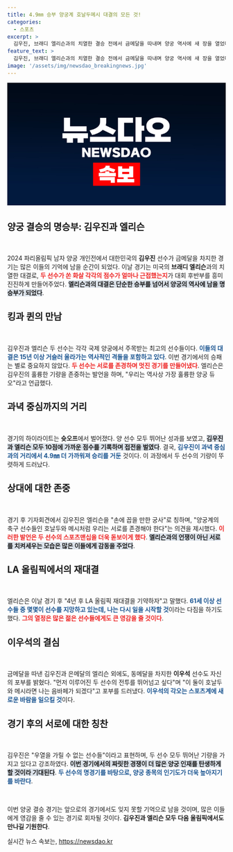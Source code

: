 ```yaml
---
title: 4.9㎜ 승부 양궁계 호날두메시 대결의 모든 것!
categories:
  - 스포츠
excerpt: >
  김우진, 브래디 엘리슨과의 치열한 결승 전에서 금메달을 따내며 양궁 역사에 새 장을 열었다. 두 선수는 서로의 기량을 높이 평가하며 LA 올림픽에서의 재회를 다짐했다. 과연 다음 맞대결의 결과는?
feature_text: >
  김우진, 브래디 엘리슨과의 치열한 결승 전에서 금메달을 따내며 양궁 역사에 새 장을 열었다. 두 선수는 서로의 기량을 높이 평가하며 LA 올림픽에서의 재회를 다짐했다. 과연 다음 맞대결의 결과는?
image: '/assets/img/newsdao_breakingnews.jpg'
---
```


<p><img src="/assets/img/newsdao_breakingnews.jpg" alt="firstkoreanews 속보" /></p>

<h2 data-ke-size="size26">양궁 결승의 명승부: 김우진과 엘리슨</h2>

<p data-ke-size="size16">&nbsp;</p>

<p>2024 파리올림픽 남자 양궁 개인전에서 대한민국의 <b>김우진</b> 선수가 금메달을 차지한 경기는 많은 이들의 기억에 남을 순간이 되었다. 이날 경기는 미국의 <b>브래디 엘리슨</b>과의 치열한 대결로, <b><span style="color: #ee2323;">두 선수가 쏜 화살 각각의 점수가 얼마나 근접했는지</span></b>가 대회 후반부를 흥미진진하게 만들어주었다. <b><span style="background-color: #21538527;">엘리슨과의 대결은 단순한 승부를 넘어서 양궁의 역사에 남을 명승부가 되었다</span></b>. </p>

<h2 data-ke-size="size26">킹과 퀸의 만남</h2>

<p data-ke-size="size16">&nbsp;</p>

<p>김우진과 엘리슨 두 선수는 각각 국제 양궁에서 주목받는 최고의 선수들이다. <b><span style="color: #1a5490;">이들의 대결은 15년 이상 거슬러 올라가는 역사적인 격돌을 포함하고 있다</span></b>. 이번 경기에서의 승패는 별로 중요하지 않았다. <b><span style="color: #ee2323;">두 선수는 서로를 존경하며 멋진 경기를 만들어냈다</span></b>. 엘리슨은 김우진의 훌륭한 기량을 존중하는 발언을 하며, "우리는 역사상 가장 훌륭한 양궁 듀오"라고 언급했다. </p>

<h2 data-ke-size="size26">과녁 중심까지의 거리</h2>

<p data-ke-size="size16">&nbsp;</p>

<p>경기의 하이라이트는 <b>슛오프</b>에서 벌어졌다. 양 선수 모두 뛰어난 성과를 보였고, <b><span style="background-color: #21538527;">김우진과 엘리슨 모두 10점에 가까운 점수를 기록하며 접전을 벌였다</span></b>. 결국, <b><span style="color: #1a5490;">김우진이 과녁 중심과의 거리에서 4.9㎜ 더 가까워져 승리를 거둔</span></b> 것이다. 이 과정에서 두 선수의 기량이 뚜렷하게 드러났다. </p>

<h2 data-ke-size="size26">상대에 대한 존중</h2>

<p data-ke-size="size16">&nbsp;</p>

<p>경기 후 기자회견에서 김우진은 엘리슨을 "손에 꼽을 만한 궁사"로 칭하며, "양궁계의 축구 선수들인 호날두와 메시처럼 우리는 서로를 존경해야 한다"는 의견을 제시했다. <b><span style="color: #ee2323;">이러한 발언은 두 선수의 스포츠맨십을 더욱 돋보이게 했다</span></b>. <b><span style="background-color: #21538527;">엘리슨과의 언쟁이 아닌 서로를 치켜세우는 모습은 많은 이들에게 감동을 주었다</span></b>. </p>

<h2 data-ke-size="size26">LA 올림픽에서의 재대결</h2>

<p data-ke-size="size16">&nbsp;</p>

<p>엘리슨은 이날 경기 후 "4년 후 LA 올림픽 재대결을 기약하자"고 말했다. <b><span style="color: #1a5490;">61세 이상 선수들 중 몇몇이 선수를 지망하고 있는데, 나는 다시 일을 시작할 것</span></b>이라는 다짐을 하기도 했다. <b><span style="color: #ee2323;">그의 열정은 많은 젊은 선수들에게도 큰 영감을 줄 것이다</span></b>. </p>

<h2 data-ke-size="size26">이우석의 결심</h2>

<p data-ke-size="size16">&nbsp;</p>

<p>금메달을 따낸 김우진과 은메달의 엘리슨 외에도, 동메달을 차지한 <b>이우석</b> 선수도 자신의 포부를 밝혔다. "먼저 이루어진 두 선수의 전투를 뛰어넘고 싶다"며 "이 둘이 호날두와 메시라면 나는 음바페가 되겠다"고 포부를 드러냈다. <b><span style="color: #1a5490;">이우석의 각오는 스포츠계에 새로운 바람을 일으킬 것</span></b>이다. </p>

<h2 data-ke-size="size26">경기 후의 서로에 대한 칭찬</h2>

<p data-ke-size="size16">&nbsp;</p>

<p>김우진은 "우열을 가릴 수 없는 선수들"이라고 표현하며, 두 선수 모두 뛰어난 기량을 가지고 있다고 강조하였다. <b><span style="background-color: #21538527;">이번 경기에서의 짜릿한 경쟁이 더 많은 양궁 인재를 탄생하게 할 것이라 기대된다</span></b>. <b><span style="color: #1a5490;">두 선수의 명경기를 바탕으로, 양궁 종목의 인기도가 더욱 높아지기를 바란다</span></b>.</p>

<p data-ke-size="size16">&nbsp;</p>

<p>이번 양궁 결승 경기는 앞으로의 경기에서도 잊지 못할 기억으로 남을 것이며, 많은 이들에게 영감을 줄 수 있는 경기로 회자될 것이다. <b>김우진과 엘리슨 모두 다음 올림픽에서도 만나길 기원한다</b>.</p>
실시간 뉴스 속보는, <a href="https://newsdao.kr" rel="dofollow">https://newsdao.kr</a>


